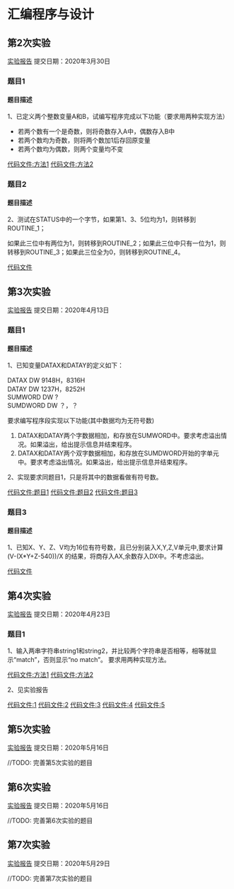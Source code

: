 # 汇编程序与设计

## 第2次实验

[实验报告](./2.pdf) 提交日期：2020年3月30日

### 题目1

#### 题目描述

1、已定义两个整数变量A和B，试编写程序完成以下功能（要求用两种实现方法）
- 若两个数有一个是奇数，则将奇数存入A中，偶数存入B中
- 若两个数均为奇数，则将两个数加1后存回原变量
- 若两个数均为偶数，则两个变量均不变

[代码文件:方法1](./2.1.1.asm) [代码文件:方法2](./2.1.2.asm)

### 题目2

#### 题目描述

2、测试在STATUS中的一个字节，如果第1、3、5位均为1，则转移到ROUTINE_1；

如果此三位中有两位为1，则转移到ROUTINE_2；如果此三位中只有一位为1，则转移到ROUTINE_3；如果此三位全为0，则转移到ROUTINE_4。

[代码文件](./2.2.asm)

## 第3次实验

[实验报告](./3.pdf) 提交日期：2020年4月13日

### 题目1

#### 题目描述

1、已知变量DATAX和DATAY的定义如下：

DATAX  DW  9148H，8316H</br>
DATAY  DW  1237H，8252H</br>
SUMWORD  DW  ?</br>
SUMDWORD  DW  ？，？</br>

要求编写程序段实现以下功能(其中数据均为无符号数)
1. DATAX和DATAY两个字数据相加，和存放在SUMWORD中。要求考虑溢出情况。如果溢出，给出提示信息并结束程序。
2. DATAX和DATAY两个双字数据相加，和存放在SUMDWORD开始的字单元中。要求考虑溢出情况。如果溢出，给出提示信息并结束程序。

2、实现要求同题目1，只是将其中的数据看做有符号数。

[代码文件:题目1](./3.1.asm) [代码文件:题目2](./3.2.1.asm) [代码文件:题目3](./3.2.2.asm)

### 题目3

#### 题目描述

1、已知X、Y、Z、V均为16位有符号数，且已分别装入X,Y,Z,V单元中,要求计算 (V-(X*Y+Z-540))/X  的结果，将商存入AX,余数存入DX中。不考虑溢出。 

[代码文件](./3.3.asm)

## 第4次实验

[实验报告](./4.pdf) 提交日期：2020年4月23日

### 题目1

1、输入两串字符串string1和string2，并比较两个字符串是否相等，相等就显示“match”，否则显示“no match”。 要求用两种实现方法。

[代码文件:方法1](./4.1.1.asm) [代码文件:方法2](./4.1.2.asm)

2、见实验报告

[代码文件:1](./4.2.1.asm) 
[代码文件:2](./4.2.2.asm) 
[代码文件:3](./4.2.3.asm) 
[代码文件:4](./4.2.4.asm) 
[代码文件:5](./4.2.5.asm)

## 第5次实验

[实验报告](./5.pdf) 提交日期：2020年5月16日

//TODO: 完善第5次实验的题目

## 第6次实验

[实验报告](./6.pdf) 提交日期：2020年5月16日

//TODO: 完善第6次实验的题目

## 第7次实验

[实验报告](./7.pdf) 提交日期：2020年5月29日

//TODO: 完善第7次实验的题目
